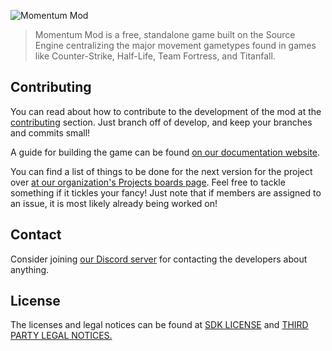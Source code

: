 ![Momentum Mod](https://i.imgur.com/iR7p55N.png)

> Momentum Mod is a free, standalone game built on the Source Engine centralizing the major movement gametypes found in games like Counter-Strike, Half-Life, Team Fortress, and Titanfall.

## Contributing

You can read about how to contribute to the development of the mod at the [contributing](.github/CONTRIBUTING.md) section. Just branch off of develop, and keep your branches and commits small!

A guide for building the game can be found [on our documentation website](https://docs.momentum-mod.org/guide/building-the-game/).

You can find a list of things to be done for the next version for the project over [at our organization's Projects boards page](https://github.com/orgs/momentum-mod/projects). Feel free to tackle something if it tickles your fancy! Just note that if members are assigned to an issue, it is most likely already being worked on!

## Contact
Consider joining [our Discord server](https://discord.gg/n4v52uv) for contacting the developers about anything.

## License
The licenses and legal notices can be found at [SDK LICENSE](LICENSE) and [THIRD PARTY LEGAL NOTICES.](thirdpartylegalnotices.txt)
